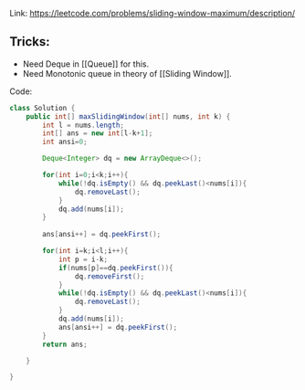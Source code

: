 Link: https://leetcode.com/problems/sliding-window-maximum/description/

## Tricks:
- Need Deque in [[Queue]] for this.
- Need Monotonic queue  in theory of [[Sliding Window]].



Code:
```java
class Solution {
    public int[] maxSlidingWindow(int[] nums, int k) {
        int l = nums.length;
        int[] ans = new int[l-k+1];
        int ansi=0;

        Deque<Integer> dq = new ArrayDeque<>();

        for(int i=0;i<k;i++){
            while(!dq.isEmpty() && dq.peekLast()<nums[i]){
                dq.removeLast();
            }
            dq.add(nums[i]);
        }
        
        ans[ansi++] = dq.peekFirst();

        for(int i=k;i<l;i++){
            int p = i-k;
            if(nums[p]==dq.peekFirst()){
                dq.removeFirst();
            }
            while(!dq.isEmpty() && dq.peekLast()<nums[i]){
                dq.removeLast();
            }
            dq.add(nums[i]);
            ans[ansi++] = dq.peekFirst();
        }
        return ans;

    }

}
```